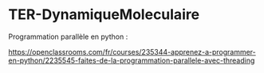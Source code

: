 # TER-DynamiqueMoleculaire

Programmation parallèle en python :

https://openclassrooms.com/fr/courses/235344-apprenez-a-programmer-en-python/2235545-faites-de-la-programmation-parallele-avec-threading
